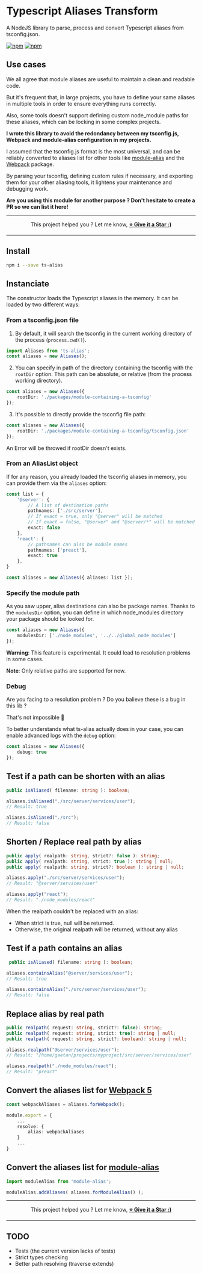 # Typescript Aliases Transform

A NodeJS library to parse, process and convert Typescript aliases from tsconfig.json.

[![npm](https://img.shields.io/npm/v/ts-alias)](https://www.npmjs.com/package/ts-alias) [![npm](https://img.shields.io/npm/dw/ts-alias)](https://www.npmjs.com/package/ts-alias)

## Use cases

We all agree that module aliases are useful to maintain a clean and readable code.

But it's frequent that, in large projects, you have to define your same aliases in multiple tools in order to ensure everything runs correctly.

Also, some tools doesn't support defining custom node_module paths for these aliases, which can be locking in some complex projects.

**I wrote this library to avoid the redondancy between my tsconfig.js, Webpack and module-alias configuration in my projects.**

I assumed that the tsconfig.js format is the most universal, and can be reliably converted to aliases list for other tools like [module-alias](https://github.com/ilearnio/module-alias) and the [Webpack](https://github.com/webpack/webpack) package.

By parsing your tsconfig, defining custom rules if necessary, and exporting them for your other aliasing tools, it lightens your maintenance and debugging work.

**Are you using this module for another purpose ? Don't hesitate to create a PR so we can list it here!**

-----------

<p align="center">
    This project helped you ? Let me know,
    <a target="_blank" href="https://github.com/gaetanlegac/ts-alias/stargazers"><b>⭐ Give it a Star :)</b></a>
</p>

------------

## Install

```bash
npm i --save ts-alias
```

## Instanciate

The constructor loads the Typescript aliases in the memory.
It can be loaded by two different ways:

### From a tsconfig.json file

1. By default, it will search the tsconfig in the current working directory of the process (`process.cwd()`).

```typescript
import Aliases from 'ts-alias';
const aliases = new Aliases();
```

2. You can specify in path of the directory containing the tsconfig with the `rootDir` option.
This path can be absolute, or relative (from the process working directory).

```typescript
const aliases = new Aliases({ 
    rootDir: './packages/module-containing-a-tsconfig' 
});
```

3. It's possible to directly provide the tsconfig file path:

```typescript
const aliases = new Aliases({ 
    rootDir: './packages/module-containing-a-tsconfig/tsconfig.json' 
});
```

An Error will be throwed if rootDir doesn't exists.

### From an AliasList object

If for any reason, you already loaded the tsconfig aliases in memory, you can provide them via the `aliases` option:

```typescript
const list = {
    '@server': {
        // A list of destination paths
        pathnames: ['./src/server'],
        // If exact = true, only "@server" will be matched
        // If exact = false, "@server" and "@server/*" will be matched
        exact: false
    },
    'react': {
        // pathnames can also be module names
        pathnames: ['preact'],
        exact: true
    },
}

const aliases = new Aliases({ aliases: list });
```

### Specify the module path

As you saw upper, alias destinations can also be package names.
Thanks to the `modulesDir` option, you can define in which node_modules directory your package should be looked for.

```typescript
const aliases = new Aliases({
    modulesDir: ['./node_modules', '../../global_node_modules']
});
```

**Warning**: This feature is experimental. It could lead to resolution problems in some cases.

**Note**: Only relative paths are supported for now.

### Debug

Are you facing to a resolution problem ? Do you balieve these is a bug in this lib ?

That's not impossible 🤔

To better understands what ts-alias actually does in your case, you can enable advanced logs with the `debug` option:

```typescript
const aliases = new Aliases({
    debug: true
});
```

## Test if a path can be shorten with an alias

```typescript
public isAliased( filename: string ): boolean;
```

```typescript
aliases.isAliased("./src/server/services/user");
// Result: true

aliases.isAliased("./src");
// Result: false
```

## Shorten / Replace real path by alias

```typescript
public apply( realpath: string, strict?: false ): string;
public apply( realpath: string, strict: true ): string | null;
public apply( realpath: string, strict?: boolean ): string | null;
```

```typescript
aliases.apply("./src/server/services/user");
// Result: "@server/services/user"

aliases.apply("react");
// Result: "./node_modules/react"
```

When the realpath couldn't be replaced with an alias:
* When strict is true, null will be returned.
* Otherwise, the original realpath will be returned, without any alias

## Test if a path contains an alias

```typescript
 public isAliased( filename: string ): boolean;
```

```typescript
aliases.containsAlias("@server/services/user");
// Result: true

aliases.containsAlias("./src/server/services/user");
// Result: false
```

## Replace alias by real path

```typescript
public realpath( request: string, strict?: false): string;
public realpath( request: string, strict: true): string | null;
public realpath( request: string, strict?: boolean): string | null;
```

```typescript
aliases.realpath("@server/services/user");
// Result: "/home/gaetan/projects/myproject/src/server/services/user"

aliases.realpath("./node_modules/react");
// Result: "preact"
```

## Convert the aliases list for [Webpack 5](https://github.com/webpack/webpack)

```typescript
const webpackAliases = aliases.forWebpack();

module.export = {
    ...
    resolve: {
        alias: webpackAliases
    }
    ...
}
```

## Convert the aliases list for [module-alias](https://github.com/ilearnio/module-alias)

```typescript
import moduleAlias from 'module-alias';

moduleAlias.addAliases( aliases.forModuleAlias() );
```

-----------

<p align="center">
    This project helped you ? Let me know,
    <a target="_blank" href="https://github.com/gaetanlegac/ts-alias/stargazers"><b>⭐ Give it a Star :)</b></a>
</p>

-----------

## TODO

* Tests (the current version lacks of tests)
* Strict types checking
* Better path resolving (traverse extends)